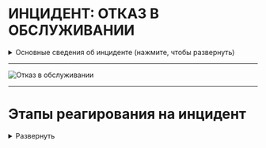 # ИНЦИДЕНТ: ОТКАЗ В ОБСЛУЖИВАНИИ


<details>
  <summary>Основные сведения об инциденте (нажмите, чтобы развернуть)</summary>

Атаки типа "отказ в обслуживании" (DoS) и распределенные атаки типа "отказ в обслуживании" (DDoS) можно разделить на три категории в зависимости от используемых методов:

1. Атаки на основе объема: Эти атаки направлены на то, чтобы поглотить доступную полосу пропускания или системные ресурсы цели, перегружая ее огромным объемом трафика. Цель состоит в том, чтобы переполнить сеть или исчерпать ресурсы цели, сделав ее неспособной обрабатывать легитимные запросы.

2. Атаки на основе протоколов: Эти атаки используют уязвимости в сетевых протоколах или службах для нарушения работы цели. Сосредоточившись на слабых реализациях протоколов, злоумышленник может снизить производительность цели или вызвать ее неисправность. Атаки DDoS на основе протоколов обычно нацелены на уровни 3 (сетевой) и 4 (транспортный) модели взаимодействия открытых систем (OSI).

3. Атаки на уровне приложения: Эти атаки нацелены на уязвимости в конкретных приложениях или службах, работающих на целевой системе. Вместо того, чтобы перегружать сеть или ресурсы системы, атаки на уровне приложения используют слабые стороны целевого приложения, поглощая его вычислительную мощность или вызывая его неисправность. Атаки DDoS на уровне приложения нацелены на уровень 7 (уровень приложения) модели OSI.

Гайд по типам Denial of service и их выявлению и устранению: https://learn.cisecurity.org/ms-isac-guide-to-ddos-attacks

<details>
  <summary> Постер SANS по анализу и захвату сетевого трафика (нажмите, чтобы развернуть)</summary>

[Poster_Network-Forensics_WEB.pdf](https://github.com/Starfflow/playbooks_runbooks/files/15444045/Poster_Network-Forensics_WEB.pdf)

</details>

</details>

---


![Отказ в обслуживании](https://github.com/Starfflow/UIF74HREI/assets/117627394/03853102-17db-4efa-a1c2-4817feeb9616)

---

# Этапы реагирования на инцидент

<details>
  <summary>Развернуть</summary>




## ПОДГОТОВКА

<details>
  <summary>Развернуть</summary>

**Проверка коммуникаций:**

- Проверить четкое определение ролей и обязанностей технического персонала и других отделов во время реагирования на кибер-инциденты. Убедиться, что каждый участник понимает свои задачи и действия в случае возникновения инцидента.
- Определить критерии эскалации инцидента на уровень руководства. Установить четкий процесс передачи информации и ответственности при эскалации.
- Создать готовые формы сообщений об инциденте для пользователей, CERT и иных заинтересованных лиц
	- Подготовить внутренний и внешний шаблоны для общения по поводу инцидентов DDoS-атак
	- Определить каналы, где будет размещена эта информация

**Должен существовать и быть доступным список активов и их владельцев для следующих категорий:**

- Активы клиентов:
	- Владельцы
	- Контактные лица
- Активы компании (включая все филиалы и подразделения): 
	- Владельцы
	- Контактные лица
	- Администраторы
- Инвентаризация инфраструктуры: 
	- Конечные точки (компьютеры, ноутбуки, мобильные устройства)
	- Серверы
	- Сетевое оборудование
	- Системы безопасности, СЗИ
	- Диапазоны сети: 
		- Публичная
		- Частная
		- VPN / Внеполосные данные
	- Сотрудники
	- Партнеры
	- Клиенты
- Создать белый список IP-адресов и протоколов, которые необходимо разрешить при приоритизации трафика во время атаки

**Обзор последних кибер-инцидентов и их результатов:**

- Проанализировать произошедшие инциденты безопасности для выявления слабых мест и улучшения реагирования.
- Извлечь уроки из прошлых инцидентов для более эффективного реагирования в будущем.

**Обзор угроз, новых рисков и уязвимостей:**

- Изучить актуальные угрозы в киберпространстве, нацеленные на вашу организацию, поставщиков и отрасль.
- Анализировать общие тенденции и новые типы атак, чтобы быть готовым к ним.
- Внедрить процессы threat intelligence

**Обеспечение доступа к необходимой документации и информации, в том числе вне рабочего времени, к:**

- Плану реагирования на кибер-инциденты
- Схеме сетевой архитектуры
- Схеме потоков данных
- Ключевым документам, необходимым для реагирования на инциденты

**Проведение регулярных кампаний для информирования сотрудников о рисках информационной безопасности**

**Подготовка инфраструктуры:**

- Пропатчить уязвимости информационных активов
- Провести плановые проверки средств управления и СЗИ
- Провести плановые проверки наличия и состояния резервных копий (+ что резервные копии не заражены ВПО).
- Обеспечить поддержку обновлений EDR/AV приложений
- Сегментировать сеть и логировать трафик между сегментами. Убедиться в возможности изоляции сегментов сети
- Внедрить deception-систему
- Настроить SIEM-систему для выявления подозрительной активности и автоматического оповещения о потенциальных угрозах. Определить четкие критерии, по которым система будет генерировать оповещения.
- Автоматизировать процессы реагирования в SOAR/IRP
- Разработать план аварийного восстановления/плана обеспечения непрерывности бизнеса, уделяя особое внимание критически важным активам и тому, как на них повлияет сетевая DoS-атака

**Следите за:**

- Необычными потоками данных в сети. Сюда входят процессы, использующие сеть, которые обычно не требуют сетевого взаимодействия или обмениваются данными по сети впервые. 
- Журналами, сообщениями и другие показателями работоспособности системы (из хостовых СЗИ). Регулярно проверять журналы брандмауэра, IDS, IPS и SIEM на наличие необычной активности.
- Другими признаками DoS-атаки, такие как чрезмерное потребление ресурсов или низкая производительность сети/ресурсов.
- Невозможностью доступа к определенному веб-сервису
- Внезапными проблемами с подключением между устройствами в одной сети

**Поддержка интернет-провайдера (ISP):**

- Свяжитесь с вашим ISP, чтобы узнать о предлагаемых им услугах по смягчению DDoS-атак (бесплатных и платных). Подключить услуги поставщика средств защиты от DDoS-атак.
- По возможности обеспечьте резервное интернет-соединение
- Установите методы контакта с вашим ISP и правоохранительными органами. Убедитесь, что у вас есть возможность использовать резервный канал связи (например, сотовая связь).
- Убедитесь, что у вашего ISP и службы по смягчению DDoS-атак есть круглосуточная телефонная поддержка.
- Если бизнес-процессы критически зависят от интернета, подумайте о приобретении специализированных продуктов или услуг по смягчению DDoS-атак.

**Сетевая инфраструктура:**

- Разработать надежную сетевую инфраструктуру без единой точки отказа (узел системы, отказ которого приводит к её неработоспособности) или слабых мест. Рассмотрите внедрение балансировщиков нагрузки для её распределения между серверами и ЦОД, закройте порты, настройте СЗИ
- Развернуть Web Application Firewall для защиты от DDoS-атак на прикладном уровне
- Распределить DNS-серверы и другие критические службы (SMTP и т. д.) по разным автономным системам (АС)*.
- Укрепить конфигурацию операционных систем, компонентов приложений и сети которые могут подвергнуться DDoS-атаке.
- Определить базовый уровень производительности вашей текущей инфраструктуры, чтобы быстрее и точнее обнаружить атаку.
- Подтвердить настройки времени жизни (TTL) DNS для систем, которые могут подвергнуться атаке. При необходимости понизьте TTL, чтобы облегчить перенаправление DNS, если исходные IP-адреса подвергнутся атаке. Оптимальное значение TTL - 600 секунд.
- В зависимости от критичности вероятного инцидента, рассмотреть возможности резервного копирования, которое можно активировать в случае атаки.
- По возможности создать сигнатуру NIDS для фокусировки на различении легитимного и вредоносного трафика.
- Использование оборудования для отражения DDoS-атак. DefensePro (Radware), SecureSphere (Imperva), Периметр (МФИ Софт), Arbor Peakflow, Riorey, Impletec iCore и т.д.

> *Многоинтерфейсная АС – это AС, которая имеет соединения с более чем одним Интернет-провайдером. Это позволяет данной АС оставаться подключенной к Интернету в случае выхода из строя соединения с одним из Интернет-провайдеров. Кроме того, этот тип АС не разрешает транзитный трафик от одного Интернет-провайдера к другому.


**Оценка рисков:**

- Консультируйтесь с бизнес-подразделениями, чтобы оценить последствия для бизнеса (например, финансовые потери) вероятных сценариев DDoS-атак.

> Этап подготовки считается наиболее важным элементом успешного реагирования на инцидент DDoS-атаки

</details>

## ВЫЯВЛЕНИЕ

<details>
  <summary>Развернуть</summary>
  
**Анализ каналов выявления:**

- Проверить отчеты внедрённой службы анти-DDoS и иных СЗИ:
	- Проанализировать логическую последовательность DDoS-атаки и определить компоненты инфраструктуры, на которые она повлияла.
- Просмотреть файлы нагрузки и журналы серверов, маршрутизаторов, брандмауэров, приложений и других частей пораженной инфраструктуры.

> Для анализа трафика можно использовать инструменты сетевого анализа: Tcpdump, Tshark, Snort, Netflow, Ntop, MRTG, Cacti, Nagios и т.д.

- Общие признаки DDoS-атак включают:
	- Внезапный поток запросов к определенной конечной точке или веб-странице
	- Внезапный всплеск трафика, происходящий с регулярными интервалами или в необычные временные рамки с одного IP-адреса или нескольких IP-адресов
	- Необычно медленная работа сети или Wi-Fi
	- Медленная работа приложения
	- Длительная невозможность доступа к веб-сайтам (ошибки 502, 503, 504) или системным файлам
	- Высокая загрузка процессора и памяти
	- Частые отключения от беспроводного или проводного интернет-соединения
	- Увеличение объема спам-писем
	- Увеличивается количество запросов к базам данных или к другим внутренним сервисам

**Подтверждение атаки на систему:**

- Подтвердить, что система подвергается атаке, а не просто испытывает высокую нагрузку. Проанализировать, являетесь ли вы целью атаки или косвенной жертвой.
- Если существуют показатели нормальной нагрузки на систему, их можно сравнить с текущим наблюдаемым трафиком. 
- Подтвердить, что подозрительный трафик действительно является DDoS-атакой, проверив системные журналы и данные сетевого трафика.
	- Убедитесь, что потеря работоспособности не вызвана другими факторами, такими как внутренний сбой сервера, перебоем интернет-соединения или сбоем облачного сервиса.
	- Проверьте, ожидает ли организация большого объема трафика (например, запуск новой услуги или продукта, временные акции и т.д.).
	- При этом необходимо учитывать изменения нагрузки в зависимости от времени, поскольку некоторые системы используются только в определенный период (дня/месяца/года).
- Определите, какие аспекты DDoS-трафика отличают его от легитимного трафика:
	- Исходные IP-адреса, АС и т.д.
	- Порты назначения
	- URL-адреса
	- Флаги протоколов

**Минимум, который необходимо выяснить:**

- Какие системы/приложения/службы/иные компоненты подвергаются атаке?
- Какое влияние это оказывает на них и пропускную способность каналов? Существует ли какая-либо закономерность в процессе атаки?
- Ухудшается ли ситуация, распространяется ли атака или она по-прежнему ограничивается теми же системами/приложениями?
- Распространилась ли атака на какие-либо общие компоненты, или она может распространиться на них? (Например, компоненты инфраструктуры, службы каталогов и т.д.)
- Затрагивает ли атака внутренние корпоративные системы и/или распространилась ли она на корпоративную сеть?
- Поступили ли какие-либо звонки в службу поддержки от клиентов?
- Похоже ли это на отвлекающий маневр перед более фундаментальной атакой, которая может привести к утечке данных из других корпоративных систем или систем, подвергшихся DoS-атаке?
- Получены ли какие-либо сообщения от предполагаемого злоумышленника? (Через социальные сети, электронную почту, телефонный звонок и т.д.)

**Дополнительная информация:**

- Хронология обнаружения атаки
- Подтвердите, доступны ли системы изнутри и снаружи периметра
- Уточните, отключены ли системы или они работают с пониженной производительностью
- Подробности типа атаки (если известны на данном этапе)

**Срочное информирование о киберинциденте:**

- Проверить сообщения от СЗИ на факт ложного срабатывания (false positive)
- При подтверждении DoS-атаки, сообщить о ней через службу поддержки (Service Desk).
	- Если заявки еще не существует, создать новую с минимальной информацией.
- Подумать о том, чтобы уведомить и привлечь CERT к расследованию
- В установленные сроки уведомить ГосСОПКА/НКЦКИ/ФСБ при необходимости

**Подготовка к этапу анализа:**

- Мобилизовать группу реагирования на инциденты кибербезопасности (CIRT) для первоначального расследования кибер-инцидента.
- Подключить к расследованию специалистов по сетевой инфраструктуре
- Собрать первоначальные данные об инциденте, включая как минимум следующее:
	- Тип кибер-инцидента;
	- Куда сообщили о кибер-инциденте;
	- Места появления сообщений об отказе в обслуживании (физические и логические);
	- Количество пострадавших активов в организации (на начальном этапе) и увеличивается ли оно;
	- Дополнительные отчеты, связанные с пострадавшими активами, включая журналы антивируса, системные журналы событий и журналы сетевого мониторинга;
	- Предварительная оценка воздействия на бизнес, критичность;
	- Любые текущие действия, предпринимаемые для устранения инцидента.
- Оповестить руководство в соответствии с планом эскалации

</details>


## АНАЛИЗ

<details>
  <summary>Развернуть</summary>
  
**Первоначальный анализ:**

- Подключить к расследованию инцидента сетевых инженеров, обладающими диагностическими инструментами/средствами (такими как Netflow), для сбора и анализа поступающих пакетов на пораженные системы, чтобы определить:
	- отправляющий IP-адрес;
	- порт;
	- протокол;
	- агент пользователя;
	- содержимое пакета;
	- флаги пакетов.

> Имейте в виду, что DoS-атака может быть отвлекающим маневром, скрывающим более сложную и целевую атаку.

**Выяснить, поступало ли компании требование о вымогательстве перед атакой:**

- Проверить факт наличия соответствующих электронных писем
- Некоторые злоумышленники отправляют требования о вымогательстве напрямую на электронные адреса, указанные в записях Whois целевого веб-сайта
	- Ищите заявления об атаке в медиа пространстве
	- Выясните, мог ли кто-нибудь быть заинтересован в том, чтобы угрожать вашей компании:
		- Конкуренты
		- Группы с идеологической мотивацией (хактивисты)
		- Бывшие сотрудники
- Применяя технические и правовые меры, нужно как можно активнее воздействовать на источник и организатора DDoS-атаки. В настоящее время даже существуют специальные организации, которые помогают найти не только человека, который провел атаку, но даже и самого организатора.
- В случае попытки вымогательства попытайтесь выиграть время у злоумышленника. Например, объясните, что вам нужно больше времени, чтобы получить одобрение руководства в своих действиях. 
- Если организаторы ddos-атаки будут выявлены, рассмотрите возможность обратиться в правоохранительные органы. Это должно быть сделано по рекомендации юридической службы и руководства компании.

**Сбор доказательств:**

> Сбор доказательств позволит понять природу атаки, включая тип DDoS-атаки, источник трафика атаки, влияние атаки и типы атакуемых систем. Проанализируйте данные, чтобы определить первопричину атаки и выявить любые уязвимости, которые могли быть использованы.

**Проверить:**

- Журналы сетевого трафика с брандмауэров, маршрутизаторов, коммутаторов и других сетевых устройств для определения источника и типа трафика, задействованного в атаке.
- Системные журналы с серверов и других систем для выявления любой необычной активности или проблем с производительностью.
- Данные сетевого потока (захват пакетов) для анализа объема, адресации и содержимого сетевого трафика, а также для выявления любых закономерностей или других аномалий.
- Собрать полученные захваты сетевого трафика (.pcap), журналы и любые другие доступные данные для дальнейшего анализа и сбора доказательств. Архивируйте артефакты сканирования, такие как IP-адреса, записи user-agent и запросы.

**Категоризация атаки**

- Обратитесь к своему интернет-провайдеру, чтобы определить, есть ли сбои на его стороне или его сеть является целью атаки, а вы являетесь косвенной жертвой.
- Проанализировать природу и характеристики DoS-атаки, включая векторы атаки, источники трафика и шаблон атаки. Определить, нацелена ли DoS-атака на конкретные уязвимости, протоколы или ресурсы.
- Определить системы (напр., серверы, БД…), службы или приложения, испытывающие снижение производительности или сбои.
- На основании собранных доказательств определите тип DoS-атаки
	- Получите больше информации о вредоносных пакетах (уровень OSI, номер порта назначения, протокол связи и т.д.). Пакеты при атаке типа "отказ в обслуживании" часто имеют общую сигнатуру, поэтому полезно ознакомиться с наиболее распространенными на данный момент видами DoS-атак.
- Проведите категоризацию кибер-инцидента, чтобы подтвердить тип кибер-инцидента как DoS-атаку, и оцените приоритетность инцидента на основе первоначального расследования.

**Взаимодействие с внутренними и внешними участниками:**

- Свяжитесь с внутренними подразделениями, чтобы узнать об их осведомленности об атаке.
- Обратитесь к своему интернет-провайдеру (ISP) за помощью. Конкретизируйте данные об атаке:
	- Задействованные сетевые блоки
	- Исходные IP-адреса
	- Протоколы
- Провайдер может ввести необходимые ограничения для предотвращения дальнейшего нелегитимного трафика (этап "сдерживание и устранение")
  
</details>

## СДЕРЖИВАНИЕ И УСТРАНЕНИЕ

<details>
  <summary>Развернуть</summary>

 
> Большинство технических мер по устранению проблемы могут быть реализованы вашим интернет-провайдером (ISP) и/или поставщиком услуг защиты от DDoS-атак.

**Связь с провайдером:**

- Если слабое место находится на стороне интернет-провайдера или службы защиты от DDoS-атак, предпринять эффективные действия могут только они. В таком случае тесно сотрудничайте с вашим интернет-провайдером и/или поставщиком услуг защиты от DDoS-атак и убедитесь, что ваш обмен информацией достаточно эффективен.
- Сетевая группа должна связаться с интернет-провайдером и обсудить, какую фильтрацию они могут обеспечить. Поскольку DoS-атака, как правило, влияет на всех кто использует одно и то же оборудование, интернет-провайдер может включить в договор возможность разорвать соединения компании для защиты других клиентов от атаки. Это повлияет на все службы компании, использующие данное сетевое соединение. 
- Если атака выводит из строя службы, можно предпринять шаги для восстановления хотя бы некоторого уровня обслуживания, например, обратиться к интернет-провайдеру (ISP) с просьбой отбросить весь трафик, направленный на пораженную службу/приложение. В абсолютном крайнем случае, если критически важно поддерживать внутренние службы, весь трафик от интернет-провайдера может быть заблокирован.
- Проверьте, могут ли интернет-провайдеры или поставщики облачных услуг предоставить организации какую-либо форму защиты от DDoS-атак:
	- Очистка трафика / Clean pipe Очистка трафика / стокхол / чистый канал
	- Sinkholing (блокировка известных вредоносных IP-адресов)
	- Фильтрация (по возможности на уровне Tier1 или 2)
	- Балансировка/разделение/переключение общедоступных IP-адресов
	- Нулевая маршрутизация (использовать в крайнем случае)

**Самостоятельное сдерживание:**

> Прим.: фильтрация может быть двух видов: использование межсетевых экранов и списков ACL

- По возможности исправьте уязвимости активов, послужившие вектором для DoS-атаки. Если слабым местом является определенная функция приложения, временно отключите эту функцию. Определите, использует ли DoS-атака конкретную службу (например, ICMP) или атакует определенный порт. Отключите эту службу или закройте порт, если они не критичны для работы целевой системы.
- Попытайтесь ограничить или заблокировать трафик DoS с помощью маршрутизатора, межсетевого экрана, балансировщика нагрузки, иного специализированного устройства/ПО. Получите IP-адреса входящих DDoS-пакетов и реализуйте контроль доступа для блокировки этих IP-адресов. Внедрите ограничение скорости, чтобы ограничить количество пакетов, которые могут быть отправлены с одного IP-адреса.
- Завершите нежелательные соединения или процессы на серверах и маршрутизаторах и настройте их параметры TCP/IP
- По возможности переключитесь на альтернативные сайты или сети с помощью DNS или другого механизма. Настройте альтернативный канал связи между вами и вашими пользователями/клиентами (например, веб-сервер, почтовый сервер и т. д.).
- По возможности перенаправляйте трафик с исходных IP-адресов через сервис фильтрации трафика с помощью DNS или изменений маршрутизации (например, маршрутизация с использованием sinkhole). Настройте фильтры исходящего трафика для блокировки трафика, который ваши системы могут отправлять в ответ на вредоносные запросы. Перенаправьте трафик и переключите операции на альтернативные серверы, если таковые имеются.
- Установите строгие конфигурации «TCP keepalive» и «максимальное количество подключений» на всех устройствах сетевого периметра.
- Настройте брандмауэры (firewalls) для блокировки, как минимум, входящего трафика с IP-адресов, которые:
	- Зарезервированы (0/8);
	- Loopback (127.0.0.0/8);
	- Частный (RFC 1918 блокирует 10.0.0.0/8, 172.16.0.0/12, и 192.168.0.0/16);
	- Неопределенные DHCP-клиенты;
	- TEST-NET-1/2/3 (192.0.2.0/24, 198.51.100.0/24, и 203.0.113.0/24);
	- Рассылка (224.0.0.0/4);

> Если атака привела к серьезным последствиям, вам может понадобиться сообщить об инциденте регулирующим органам.


</details>

## ВОССТАНОВЛЕНИЕ

<details>
  <summary>Развернуть</summary>
  
**Оценка завершения DDoS-атаки:**

- Убедитесь, что все затронутые сервисы снова доступны. 
- Убедитесь, что производительность вашей инфраструктуры вернулась к базовому уровню.

**Откат мер по смягчению атаки:**

- Переключите трафик обратно на вашу исходную сеть. 
- Перезапустите остановленные службы.

> Убедитесь, что действия по восстановлению согласованы с отделом сетевой и серверной инфраструктуры. Восстановление служб может иметь непредвиденные побочные эффекты.

</details>

## ПОСТ-ИНЦИДЕНТ

<details>
  <summary>Развернуть</summary>
  
- Подготовить отчет об инциденте, включая все детали и действия, предпринятые для его устранения.
- Завершить процессы выявления уроков и управления проблемами с предыдущих этапов.
- Обеспечить соответствующие внутренние и внешние коммуникации об инциденте
- Внедрить в СЗИ полученные сигнатуры данной атаки; обновить правила детектирования в SIEM, Анти-спам (фильтры), EDR (готовые TTP или ручные настройки) и иных решениях
- Пересмотреть харденинг инфраструктуры
- Если инцидент был вызван человеческой ошибкой:
	- Устроить соответствующее обучение сотрудников
- Провести анализ первопричины для выявления и устранения уязвимостей.
- Провести оценку работы сотрудников: продолжительность рабочего времени, сверхурочные, отгулы за переработку и расходы.

**Составление отчета о последействиях инцидента, который должен включать как минимум следующую информацию:**

- Детали причин и воздействия инцидента, а также действий, предпринятых для смягчения киберинцидента, включая даты, тип и местоположение инцидента, а также его влияние на пользователей; время, затраченное на реагирование. Оценить выплаченный выкуп или иной ущерб, штрафы от государственных органов.
- Действия, предпринятые соответствующими группами реагирования, поставщиками услуг и заинтересованными сторонами бизнеса, которые позволили возобновить нормальную работу.
- Анализ ошибок реагирования и рекомендации по улучшению действий, процессов или технологий в организации, чтобы предотвратить повторное возникновение подобного киберинцидента.
- Мониторинг каких прекурсоров и индикаторов должен осуществляться для предотвращения подобного рода инцидентов?
- Сделать вывод о проанализированных артефактах форензики.

Необходимо определить действия по улучшению процессов управления DDoS-атаками, чтобы извлечь пользу из полученного опыта.

**Защита системы:**

Защита систем (hardening) может помочь защитить веб-сайты и сети от DDoS-атак и является критически важным для обеспечения доступности систем для легитимных пользователей. Вот некоторые шаги по защите веб-ресурсов:

- Используйте веб-сайты firewalls (WAF) для фильтрации трафика с известных вредоносных IP-адресов 
- Реализуйте ограничение скорости для ограничения объема трафика, который может быть отправлен на веб-сайт с одного источника или IP-адреса
- Разверните балансировщики нагрузки для распределения входящего трафика по нескольким серверам, чтобы предотвратить перегрузку одного сервера DDoS-атакой
- Обновляйте сетевые устройства до последней версии прошивки и патчей безопасности для устранения известных уязвимостей
- Просмотрите и обновите конфигурации межсетевого экрана и сетевой безопасности, чтобы ограничить доступ к системам и защититься от несанкционированного трафика
- Выполните сегментацию сети, чтобы отделить критически важные активы от публичных серверов
- Подпишитесь на услугу защиты от DDoS-атак у интернет-провайдеров или поставщиков облачных услуг

  
</details>


</details>
